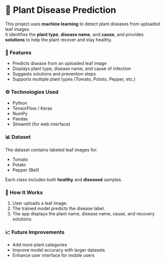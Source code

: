 # 🌿 Plant Disease Prediction

This project uses **machine learning** to detect plant diseases from uploaded leaf images.  
It identifies the **plant type**, **disease name**, and **cause**, and provides **solutions** to help the plant recover and stay healthy.

### 🧠 Features
- Predicts disease from an uploaded leaf image  
- Displays plant type, disease name, and cause of infection  
- Suggests solutions and prevention steps  
- Supports multiple plant types (Tomato, Potato, Pepper, etc.)

### ⚙️ Technologies Used
- Python  
- TensorFlow / Keras  
- NumPy  
- Pandas  
- Streamlit (for web interface)

### 📊 Dataset
The dataset contains labeled leaf images for:
- Tomato  
- Potato  
- Pepper (Bell)  

Each class includes both **healthy** and **diseased** samples.

### 🚀 How It Works
1. User uploads a leaf image.  
2. The trained model predicts the disease label.  
3. The app displays the plant name, disease name, cause, and recovery solutions.

### 📈 Future Improvements
- Add more plant categories  
- Improve model accuracy with larger datasets  
- Enhance user interface for mobile users

